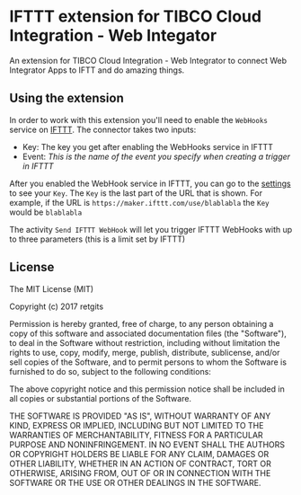 # IFTTT extension for TIBCO Cloud Integration - Web Integator
An extension for TIBCO Cloud Integration - Web Integrator to connect Web Integrator Apps to IFTT and do amazing things.

## Using the extension
In order to work with this extension you'll need to enable the `WebHooks` service on [IFTTT](https://ifttt.com/maker_webhooks). The connector takes two inputs:
* Key: The key you get after enabling the WebHooks service in IFTTT
* Event: _This is the name of the event you specify when creating a trigger in IFTTT_

After you enabled the WebHook service in IFTTT, you can go to the [settings](https://ifttt.com/services/maker_webhooks/settings) to see your `Key`. The `Key` is the last part of the URL that is shown. For example, if the URL is `https://maker.ifttt.com/use/blablabla` the `Key` would be `blablabla`

The activity `Send IFTTT WebHook` will let you trigger IFTTT WebHooks with up to three parameters (this is a limit set by IFTTT)

## License
The MIT License (MIT)

Copyright (c) 2017 retgits

Permission is hereby granted, free of charge, to any person obtaining a copy
of this software and associated documentation files (the "Software"), to deal
in the Software without restriction, including without limitation the rights
to use, copy, modify, merge, publish, distribute, sublicense, and/or sell
copies of the Software, and to permit persons to whom the Software is
furnished to do so, subject to the following conditions:

The above copyright notice and this permission notice shall be included in all
copies or substantial portions of the Software.

THE SOFTWARE IS PROVIDED "AS IS", WITHOUT WARRANTY OF ANY KIND, EXPRESS OR
IMPLIED, INCLUDING BUT NOT LIMITED TO THE WARRANTIES OF MERCHANTABILITY,
FITNESS FOR A PARTICULAR PURPOSE AND NONINFRINGEMENT. IN NO EVENT SHALL THE
AUTHORS OR COPYRIGHT HOLDERS BE LIABLE FOR ANY CLAIM, DAMAGES OR OTHER
LIABILITY, WHETHER IN AN ACTION OF CONTRACT, TORT OR OTHERWISE, ARISING FROM,
OUT OF OR IN CONNECTION WITH THE SOFTWARE OR THE USE OR OTHER DEALINGS IN THE
SOFTWARE.